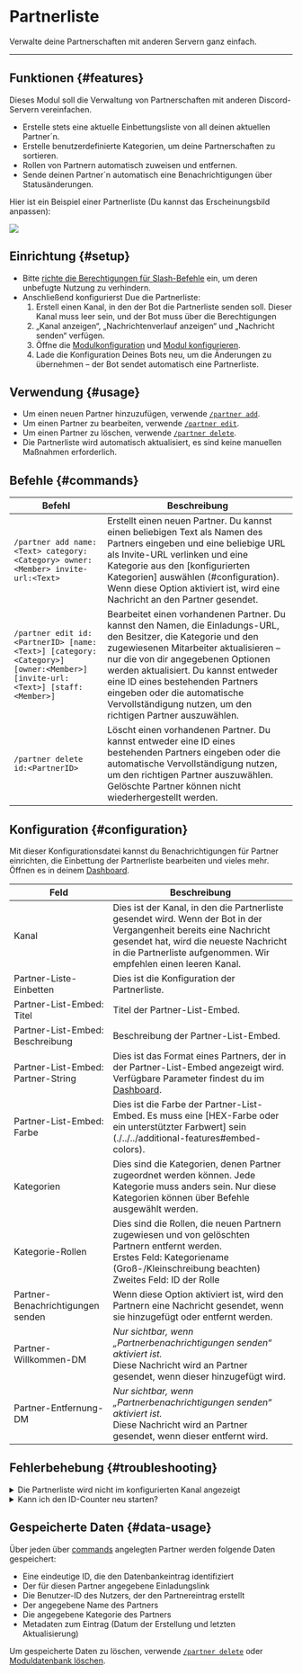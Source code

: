 # Partnerliste

Verwalte deine Partnerschaften mit anderen Servern ganz einfach.

<ModuleOverview moduleName="partner-list" />

---

## Funktionen {#features}

Dieses Modul soll die Verwaltung von Partnerschaften mit anderen Discord-Servern vereinfachen.

* Erstelle stets eine aktuelle Einbettungsliste von all deinen aktuellen Partner´n.
* Erstelle benutzerdefinierte Kategorien, um deine Partnerschaften zu sortieren.
* Rollen von Partnern automatisch zuweisen und entfernen.
* Sende deinen Partner´n automatisch eine Benachrichtigungen über Statusänderungen.

Hier ist ein Beispiel einer Partnerliste (Du kannst das Erscheinungsbild anpassen):

![](@site/docs/assets/custom-bot/modules/partner-list/example.png)

## Einrichtung {#setup}

* Bitte [richte die Berechtigungen für Slash-Befehle](./../../slash-commands) ein, um deren unbefugte Nutzung zu verhindern.
* Anschließend konfigurierst Due die Partnerliste:
    1. Erstell einen Kanal, in den der Bot die Partnerliste senden soll. Dieser Kanal muss leer sein, und der Bot muss über die Berechtigungen
    2. „Kanal anzeigen“, „Nachrichtenverlauf anzeigen“ und „Nachricht senden“ verfügen.
    3. Öffne die [Modulkonfiguration](https://scnx.app/de/glink?page=bot/configuration?file=partner-list%7Cconfig)
       und [Modul konfigurieren](#configuration).
    4. Lade die Konfiguration Deines Bots neu, um die Änderungen zu übernehmen – der Bot sendet automatisch eine Partnerliste.

## Verwendung {#usage}

* Um einen neuen Partner hinzuzufügen, verwende [`/partner add`](#commands).
* Um einen Partner zu bearbeiten, verwende [`/partner edit`](#commands).
* Um einen Partner zu löschen, verwende [`/partner delete`](#commands).
* Die Partnerliste wird automatisch aktualisiert, es sind keine manuellen Maßnahmen erforderlich.

## Befehle {#commands}

<SlashCommandExplanation />

| Befehl | Beschreibung |
|--------------------------------------------------------------------------------------------------------------------------|-----------------------------------------------------------------------------------------------------------------------------------------------------------------------------------------------------------------------------------------------------------------|
| `/partner add name:<Text> category:<Category> owner:<Member> invite-url:<Text>` | Erstellt einen neuen Partner. Du kannst einen beliebigen Text als Namen des Partners eingeben und eine beliebige URL als Invite-URL verlinken und eine Kategorie aus den [konfigurierten Kategorien] auswählen (#configuration). Wenn diese Option aktiviert ist, wird eine Nachricht an den Partner gesendet. |
| `/partner edit id:<PartnerID> [name:<Text>] [category:<Category>] [owner:<Member>] [invite-url:<Text>] [staff:<Member>]` | Bearbeitet einen vorhandenen Partner. Du kannst den Namen, die Einladungs-URL, den Besitzer, die Kategorie und den zugewiesenen Mitarbeiter aktualisieren – nur die von dir angegebenen Optionen werden aktualisiert. Du kannst entweder eine ID eines bestehenden Partners eingeben oder die automatische Vervollständigung nutzen, um den richtigen Partner auszuwählen. |
| `/partner delete id:<PartnerID>` | Löscht einen vorhandenen Partner. Du kannst entweder eine ID eines bestehenden Partners eingeben oder die automatische Vervollständigung nutzen, um den richtigen Partner auszuwählen. Gelöschte Partner können nicht wiederhergestellt werden. |

## Konfiguration {#configuration}

Mit dieser Konfigurationsdatei kannst du Benachrichtigungen für Partner einrichten, die Einbettung der Partnerliste bearbeiten und vieles mehr. 
Öffnen es in
deinem [Dashboard](https://scnx.app/de/glink?page=bot/configuration?file=partner-list%7Cconfig).

| Feld | Beschreibung |
|------------------------------------|-------------------------------------------------------------------------------------------------------------------------------------------------------------------------------------------------------|
| Kanal | Dies ist der Kanal, in den die Partnerliste gesendet wird. Wenn der Bot in der Vergangenheit bereits eine Nachricht gesendet hat, wird die neueste Nachricht in die Partnerliste aufgenommen. Wir empfehlen einen leeren Kanal. |
| Partner-Liste-Einbetten | Dies ist die Konfiguration der Partnerliste. |
| Partner-List-Embed: Titel | Titel der Partner-List-Embed. |
| Partner-List-Embed: Beschreibung | Beschreibung der Partner-List-Embed. |
| Partner-List-Embed: Partner-String | Dies ist das Format eines Partners, der in der Partner-List-Embed angezeigt wird. Verfügbare Parameter findest du im [Dashboard](https://scnx.app/de/glink?page=bot/configuration?file=partner-list%7Cconfig). |
| Partner-List-Embed: Farbe | Dies ist die Farbe der Partner-List-Embed. Es muss eine [HEX-Farbe oder ein unterstützter Farbwert] sein (./../../additional-features#embed-colors). |
| Kategorien | Dies sind die Kategorien, denen Partner zugeordnet werden können. Jede Kategorie muss anders sein. Nur diese Kategorien können über Befehle ausgewählt werden. |
| Kategorie-Rollen | Dies sind die Rollen, die neuen Partnern zugewiesen und von gelöschten Partnern entfernt werden.<br />Erstes Feld: Kategoriename (Groß-/Kleinschreibung beachten)<br/>Zweites Feld: ID der Rolle |
| Partner-Benachrichtigungen senden | Wenn diese Option aktiviert ist, wird den Partnern eine Nachricht gesendet, wenn sie hinzugefügt oder entfernt werden. |
| Partner-Willkommen-DM | <i>Nur sichtbar, wenn „Partnerbenachrichtigungen senden“ aktiviert ist.</i><br/>Diese Nachricht wird an Partner gesendet, wenn dieser hinzugefügt wird. |
| Partner-Entfernung-DM | <i>Nur sichtbar, wenn „Partnerbenachrichtigungen senden“ aktiviert ist.</i><br/>Diese Nachricht wird an Partner gesendet, wenn dieser entfernt wird. |

## Fehlerbehebung {#troubleshooting}

<details>
    <summary>Die Partnerliste wird nicht im konfigurierten Kanal angezeigt</summary>
    <ul>
        <li>Stell sicher, dass der gewünschte Kanal leer ist.</li>
        <li>Stell sicher, dass der Bot über die Berechtigungen „Kanal anzeigen“, „Nachrichten senden“ und „Nachrichtenverlauf anzeigen“ für den Kanal verfügt.</li>
        <li>Stell sicher, dass keiner deiner Kategoriefelder leer ist.</li>
        <li>Stell sicher, dass du in der Konfiguration einen <a href="./../../additional-features#embed-colors">richtigen Farbwert</a> angegeben hast.</li>
        <li>Starte Deinen Bot neu.</li>
    </ul>
</details>

<details>
    <summary>Kann ich den ID-Counter neu starten?</summary>
    Nein. Die ID ist eine eindeutige Identifikationsnummer und kann nicht zurückgesetzt werden. Dies ist eine technische Einschränkung – du kannst den Parameter <code>%id%</code> aus deinem „partner-string“ unter „Partner-List-Embed“ in deiner <a href="https://scnx.app" entfernen /de/glink?page=bot/configuration?file=partner-list%7Cconfig">Modulkonfiguration</a>, falls dich das stört.
</details>

## Gespeicherte Daten {#data-usage}

Über jeden über [commands](#commands) angelegten Partner werden folgende Daten gespeichert:

* Eine eindeutige ID, die den Datenbankeintrag identifiziert
* Der für diesen Partner angegebene Einladungslink
* Die Benutzer-ID des Nutzers, der den Partnereintrag erstellt
* Der angegebene Name des Partners
* Die angegebene Kategorie des Partners
* Metadaten zum Eintrag (Datum der Erstellung und letzten Aktualisierung)

Um gespeicherte Daten zu löschen, verwende [`/partner delete`](#commands)
oder [Moduldatenbank löschen](./../../additional-features#reset-module-database).
